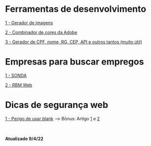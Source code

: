 # Ferramentas de desenvolvimento

<a href='http://lorempixel.com.br/' target="_self">1 - Gerador de imagens</a>

<a href='https://color.adobe.com/pt/create' target="_self"> 2 - Combinador de cores da Adobe</a>

<a href='https://www.invertexto.com/' target='_self'>3 - Gerador de CPF, nome, RG, CEP, API e outros tantos (muito útil)</a>

# Empresas para buscar empregos

<a href='https://carrera.sonda.com/' rel="noopener">1 - SONDA</a>

<a href='https://rbmweb.solides.jobs/' target='_blank'>2 - RBM Web</a>


# Dicas de segurança web 

<a href='http://mathiasbynens.github.io/rel-noopener/'>1 - Perigo de usar blank</a> 
--> Bônus: Artigo <a href='https://github.com/frontendbr/forum/discussions/87'>1</a> e <a href='https://desenvolvimentoparaweb.com/miscelanea/relnoopener-performance-seguranca/'>2</a>

<br><br>
<b>Atualizado 9/4/22</b>
